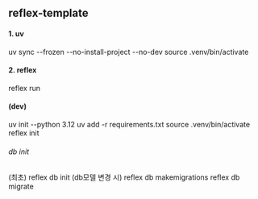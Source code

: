 ## reflex-template

#### 1. uv
uv sync --frozen --no-install-project --no-dev
source .venv/bin/activate

#### 2. reflex
reflex run


#### (dev)
uv init --python 3.12
uv add -r requirements.txt
source .venv/bin/activate
reflex init
###### db init
(최초)
reflex db init
(db모델 변경 시)
reflex db makemigrations
reflex db migrate

